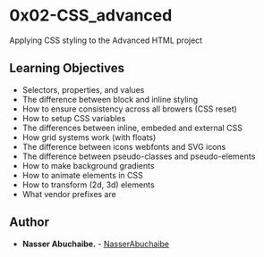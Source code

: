# 0x02-CSS_advanced

Applying CSS styling to the Advanced HTML project

## Learning Objectives

- Selectors, properties, and values
- The difference between block and inline styling
- How to ensure consistency across all browers (CSS reset)
- How to setup CSS variables
- The differences between inline, embeded and external CSS
- How grid systems work (with floats)
- The difference between icons webfonts and SVG icons
- The difference between pseudo-classes and pseudo-elements
- How to make background gradients
- How to animate elements in CSS
- How to transform (2d, 3d) elements
- What vendor prefixes are



## Author
- **Nasser Abuchaibe.** - [NasserAbuchaibe](https://github.com/NasserAbuchaibe)
